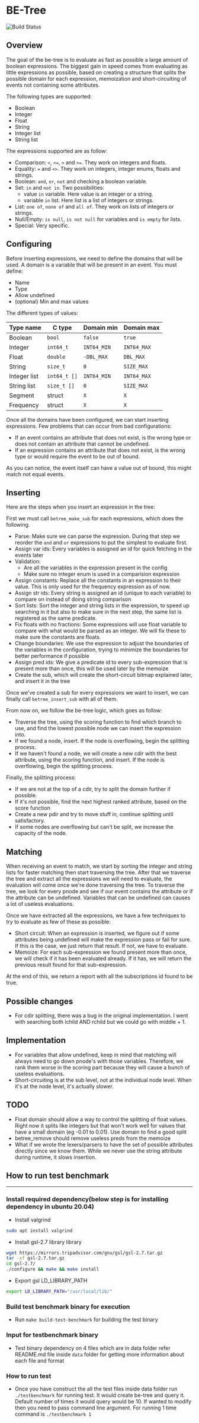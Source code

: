 # BE-Tree

![Build Status]( https://travis-ci.org/FrankBro/be-tree.svg?branch=master "Build Status")

## Overview

The goal of the be-tree is to evaluate as fast as possible a large amount of boolean expressions. The biggest gain in speed comes from evaluating as little expressions as possible, based on creating a structure that splits the possible domain for each expression, memoization and short-circuiting of events not containing some attributes.

The following types are supported:

* Boolean
* Integer
* Float
* String
* Integer list
* String list

The expressions supported are as follow:

* Comparison: `<`, `<=`, `>` and `>=`. They work on integers and floats.
* Equality: `=` and `<>`. They work on integers, integer enums, floats and strings.
* Boolean: `and`, `or`, `not` and checking a boolean variable.
* Set: `in` and `not in`. Two possibilities:
    * value `in` variable. Here value is an integer or a string.
    * variable `in` list. Here list is a list of integers or strings.
* List: `one of`, `none of` and `all of`. They work on lists of integers or strings.
* Null/Empty: `is null`, `is not null` for variables and `is empty` for lists.
* Special: Very specific.

## Configuring

Before inserting expressions, we need to define the domains that will be used. A domain is a variable that will be present in an event. You must define:

* Name
* Type
* Allow undefined
* (optional) Min and max values

The different types of values:

| Type name     | C type        | Domain min    | Domain max    |
| ------------- | ------------- | ------------- | ------------- |
| Boolean       | `bool`        | `false`       | `true`        |
| Integer       | `int64_t`     | `INT64_MIN`   | `INT64_MAX`   |
| Float         | `double`      | `-DBL_MAX`    | `DBL_MAX`     |
| String        | `size_t`      | `0`           | `SIZE_MAX`    |
| Integer list  | `int64_t []`  | `INT64_MIN`   | `INT64_MAX`   |
| String list   | `size_t []`   | `0`           | `SIZE_MAX`    |
| Segment       | struct        | `X`           | `X`           |
| Frequency     | struct        | `X`           | `X`           |

Once all the domains have been configured, we can start inserting expressions. Few problems that can occur from bad configurations:

* If an event contains an attribute that does not exist, is the wrong type or does not contain an attribute that cannot be undefined.
* If an expression contains an attribute that does not exist, is the wrong type or would require the event to be out of bound.

As you can notice, the event itself can have a value out of bound, this might match not equal events.

## Inserting

Here are the steps when you insert an expression in the tree:

First we must call `betree_make_sub` for each expressions, which does the following.

* Parse: Make sure we can parse the expression. During that step we reorder the `and` and `or` expressions to put the simplest to evaluate first.
* Assign var ids: Every variables is assigned an id for quick fetching in the events later
* Validation:
    * Are all the variables in the expression present in the config
    * Make sure no integer enum is used in a comparision expression
* Assign constants: Replace all the constants in an expression to their value. This is only used for the frequency expression as of now.
* Assign str ids: Every string is assigned an id (unique to each variable) to compare on instead of doing string comparison
* Sort lists: Sort the integer and string lists in the expression, to speed up searching in it but also to make sure in the next step, the same list is registered as the same predicate.
* Fix floats with no fractions: Some expressions will use float variable to compare with what would be parsed as an integer. We will fix these to make sure the constants are floats.
* Change boundaries: We use the expression to adjust the boundaries of the variables in the configuration, trying to minimize the boundaries for better performance if possible
* Assign pred ids: We give a predicate id to every sub-expression that is present more than once, this will be used later by the memoize
* Create the sub, which will create the short-circuit bitmap explained later, and insert it in the tree

Once we've created a sub for every expressions we want to insert, we can finally call `betree_insert_sub` with all of them. 

From now on, we follow the be-tree logic, which goes as follow:

* Traverse the tree, using the scoring function to find which branch to use, and find the lowest possible node we can insert the expression into.
* If we found a node, insert. If the node is overflowing, begin the splitting process.
* If we haven't found a node, we will create a new cdir with the best attribute, using the scoring function, and insert. If the node is overflowing, begin the splitting process.

Finally, the splitting process:

* If we are not at the top of a cdir, try to split the domain further if possible. 
* If it's not possible, find the next highest ranked attribute, based on the score function
* Create a new pdir and try to move stuff in, continue splitting until satisfactory.
* If some nodes are overflowing but can't be split, we increase the capacity of the node.

## Matching

When receiving an event to match, we start by sorting the integer and string lists for faster matching then start traversing the tree. After that we traverse the tree and extract all the expressions we will need to evaluate, the evaluation will come once we're done traversing the tree. To traverse the tree, we look for every pnode and see if our event contains the attribute or if the attribute can be undefined. Variables that can be undefined can causes a lot of useless evaluations.

Once we have extracted all the expressions, we have a few techniques to try to evaluate as few of these as possible:

* Short circuit: When an expression is inserted, we figure out if some attributes being undefined will make the expression pass or fail for sure. If this is the case, we just return that result. If not, we have to evaluate.
* Memoize: For each sub-expression we found present more than once, we will check if it has been evaluated already. If it has, we will return the previous result found for that sub-expression.

At the end of this, we return a report with all the subscriptions id found to be true.

## Possible changes
* For cdir splitting, there was a bug in the original implementation. I went with searching both lchild AND rchild but we could go with middle + 1.

## Implementation
* For variables that allow undefined, keep in mind that matching will always need to go down pnode's with those variables. Therefore, we rank them worse in the scoring part because they will cause a bunch of useless evaluations.
* Short-circuiting is at the sub level, not at the individual node level. When it's at the node level, it's actually slower.

## TODO
* Float domain should allow a way to control the splitting of float values. Right now it splits like integers but that won't work well for values that have a small domain (eg -0.01 to 0.01). Use domain to find a good split
* betree_remove should remove useless preds from the memoize
* What if we wrote the lexers/parsers to have the set of possible attributes directly since we know them. While we never use the string attribute during runtime, it slows insertion.


## How to run test benchmark
---
### Install required dependency(below step is for installing dependency in ubuntu 20.04)
* Install valgrind

```bash
sudo apt install valgrind
```

* Install gsl-2.7 library library
```bash
wget https://mirrors.tripadvisor.com/gnu/gsl/gsl-2.7.tar.gz
tar -xf gsl-2.7.tar.gz
cd gsl-2.7/
./configure && make && make install
```

* Export gsl LD_LIBRARY_PATH
```bash
export LD_LIBRARY_PATH="/usr/local/lib/"
```

### Build test benchmark binary for execution
* Run `make build-test-benchmark` for building the test binary

### Input for testbenchmark binary
* Test binary dependency on 4 files which are in data folder refer README.md file inside `data` folder for getting more information about each file and format

### How to run test
* Once you have construct the all the test files inside data folder run `./testbenchmark` for running test. It would create be-tree and query it. Default number of times it would query would be 10. If wanted to modify then you need to pass command line argument. For running 1 time command is `./testbenchmark 1`

